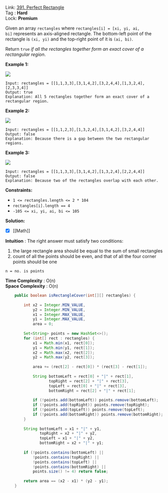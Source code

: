 Link: [391. Perfect Rectangle](https://leetcode.com/problems/perfect-rectangle/) <br>
Tag : **Hard**<br>
Lock: **Premium**

Given an array `rectangles` where `rectangles[i] = [xi, yi, ai, bi]` represents an axis-aligned rectangle. The bottom-left point of the rectangle is `(xi, yi)` and the top-right point of it is `(ai, bi)`.

Return `true` _if all the rectangles together form an exact cover of a rectangular region_.

**Example 1:**

![](https://assets.leetcode.com/uploads/2021/03/27/perectrec1-plane.jpg)
```
Input: rectangles = [[1,1,3,3],[3,1,4,2],[3,2,4,4],[1,3,2,4],[2,3,3,4]]
Output: true
Explanation: All 5 rectangles together form an exact cover of a rectangular region.
```

**Example 2:**

![](https://assets.leetcode.com/uploads/2021/03/27/perfectrec2-plane.jpg)
```
Input: rectangles = [[1,1,2,3],[1,3,2,4],[3,1,4,2],[3,2,4,4]]
Output: false
Explanation: Because there is a gap between the two rectangular regions.
```

**Example 3:**

![](https://assets.leetcode.com/uploads/2021/03/27/perfecrrec4-plane.jpg)
```
Input: rectangles = [[1,1,3,3],[3,1,4,2],[1,3,2,4],[2,2,4,4]]
Output: false
Explanation: Because two of the rectangles overlap with each other.
```

**Constraints:**
-   `1 <= rectangles.length <= 2 * 104`
-   `rectangles[i].length == 4`
-   `-105 <= xi, yi, ai, bi <= 105`

**Solution:**
- [x] [[Math]]

**Intuition** :
The right answer must satisfy two conditions:
1.  the large rectangle area should be equal to the sum of small rectangles
2.  count of all the points should be even, and that of all the four corner points should be one

```
n = no. is points
```
**Time Complexity** : O(n)<br>
**Space Complexity** : O(n)

```java
    public boolean isRectangleCover(int[][] rectangles) {
        
        int x2 = Integer.MIN_VALUE,
            y2 = Integer.MIN_VALUE,
            x1 = Integer.MAX_VALUE,
            y1 = Integer.MAX_VALUE,
            area = 0;
        
        Set<String> points = new HashSet<>();
        for (int[] rect : rectangles) {
            x1 = Math.min(x1, rect[0]);
            y1 = Math.min(y1, rect[1]);
            x2 = Math.max(x2, rect[2]);
            y2 = Math.max(y2, rect[3]);
            
            area += (rect[2] - rect[0]) * (rect[3] - rect[1]);
            
            String bottomLeft = rect[0] + "|" + rect[1],
                   topRight = rect[2] + "|" + rect[3],
                   topLeft = rect[0] + "|" + rect[3],
                   bottomRight = rect[2] + "|" + rect[1];
            
            if (!points.add(bottomLeft)) points.remove(bottomLeft);
            if (!points.add(topRight)) points.remove(topRight);
            if (!points.add(topLeft)) points.remove(topLeft);
            if (!points.add(bottomRight)) points.remove(bottomRight);
        }
        
        String bottomLeft = x1 + "|" + y1,
               topRight = x2 + "|" + y2,
               topLeft = x1 + "|" + y2,
               bottomRight = x2 + "|" + y1;
        
        if (!points.contains(bottomLeft) || 
            !points.contains(topRight) || 
            !points.contains(topLeft) || 
            !points.contains(bottomRight) || 
            points.size() != 4) return false;
        
        return area == (x2 - x1) * (y2 - y1);
    }
```
